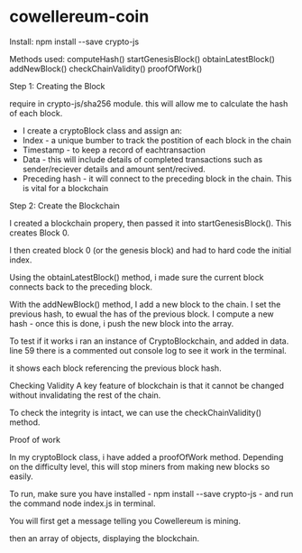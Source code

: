# cowellereum-coin

Install: npm install --save crypto-js

Methods used: 
computeHash()
startGenesisBlock()
obtainLatestBlock()
addNewBlock()
checkChainValidity()
proofOfWork()

Step 1: Creating the Block

require in  crypto-js/sha256 module. this will allow me to calculate the hash of each block. 

* I create a cryptoBlock class and assign an:
* Index - a unique bumber to track the postition of each block in the chain
* Timestamp - to keep a record of eachtransaction
* Data - this will include details of completed transactions such as sender/reciever details and amount sent/recived. 
* Preceding hash - it will connect to the preceding block in the chain. This is vital for a blockchain

Step 2: Create the Blockchain

I created a blockchain propery, then passed it into startGenesisBlock(). This creates Block 0.

I then created block 0 (or the genesis block) and had to hard code the initial index.

Using the obtainLatestBlock() method, i made sure the current block connects back to the preceding block. 

With the addNewBlock() method, I add a new block to the chain. 
I set the previous hash, to ewual the has of the previous block. 
I compute a new hash - once this is done, i push the new block into the array.

To test if it works i ran an instance of CryptoBlockchain, and added in data.
line 59 there is a commented out console log to see it work in the terminal. 

it shows each block referencing the previous block hash. 


Checking Validity 
A key feature of blockchain is that it cannot be changed without invalidating the rest of the chain. 

To check the integrity is intact, we can use the checkChainValidity() method. 

Proof of work

In my cryptoBlock class, i have added a proofOfWork method. Depending on the difficulty level, this will stop miners from making new blocks so easily. 



To run, make sure you have installed - npm install --save crypto-js - 
and run the command node index.js in terminal. 

You will first get a message telling you Cowellereum is mining. 

then an array of objects, displaying the blockchain. 







